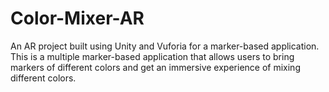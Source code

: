 # Color-Mixer-AR
An AR project built using Unity and Vuforia for a marker-based application. This is a multiple marker-based application that allows users to bring markers of different colors and get an immersive experience of mixing different colors.
